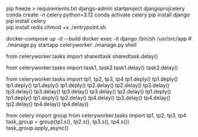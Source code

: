 pip freeze > requirements.txt
django-admin startproject djangoprojcelery
conda create -n celery python=3.12 
conda activate celery 
pip install django   
pip install celery   
pip install redis
chmod +x ./entrypoint.sh 

docker-compose up -d --build
docker exec -it django /bin/sh
/usr/src/app # ./manage.py startapp celeryworker
./manage.py shell

from celeryworker.tasks import sharedtask
sharedtask.delay()

from celeryworker.tasks import task1, task2
task1.delay()
task2.delay()

from celeryworker.tasks import tp1, tp2, tp3, tp4
tp1.deply()
tp1.deply()
tp1.deply()
tp1.deply()
tp1.deply()
tp2.delay()
tp2.delay()
tp3.delay()
tp3.delay()
tp3.delay()
tp3.delay()
tp3.delay()
tp2.delay()
tp1.deply()
tp1.deply()
tp1.deply()
tp2.delay()
tp4.delay()
tp3.delay()
tp4.delay()
tp2.delay()
tp4.delay()
tp4.delay()

from celery import group
from celeryworker.tasks import tp1, tp2, tp3, tp4
task_group = group(tp1.s(), tp2.s(), tp3.s(), tp4.s())
task_group.apply_async()